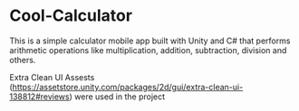 # Cool-Calculator
This is a simple calculator mobile app built with Unity and C# that performs arithmetic operations like multiplication, addition, subtraction, division and others.

Extra Clean UI Assests (https://assetstore.unity.com/packages/2d/gui/extra-clean-ui-138812#reviews) were used in the project
